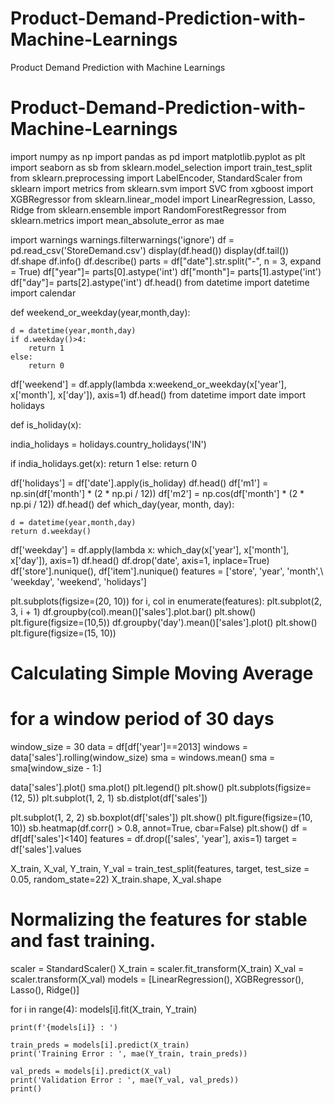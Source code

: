 # Product-Demand-Prediction-with-Machine-Learnings
Product Demand Prediction with Machine Learnings
# Product-Demand-Prediction-with-Machine-Learnings
import numpy as np 
import pandas as pd 
import matplotlib.pyplot as plt 
import seaborn as sb 
from sklearn.model_selection import train_test_split 
from sklearn.preprocessing import LabelEncoder, StandardScaler 
from sklearn import metrics 
from sklearn.svm import SVC 
from xgboost import XGBRegressor 
from sklearn.linear_model import LinearRegression, Lasso, Ridge 
from sklearn.ensemble import RandomForestRegressor 
from sklearn.metrics import mean_absolute_error as mae 

import warnings 
warnings.filterwarnings('ignore')
df = pd.read_csv('StoreDemand.csv') 
display(df.head()) 
display(df.tail())
df.shape
df.info()
df.describe()
parts = df["date"].str.split("-", n = 3, expand = True) 
df["year"]= parts[0].astype('int') 
df["month"]= parts[1].astype('int') 
df["day"]= parts[2].astype('int') 
df.head()
from datetime import datetime 
import calendar 
	
def weekend_or_weekday(year,month,day): 
	
	d = datetime(year,month,day) 
	if d.weekday()>4: 
		return 1
	else: 
		return 0

df['weekend'] = df.apply(lambda x:weekend_or_weekday(x['year'], x['month'], x['day']), axis=1) 
df.head()
from datetime import date 
import holidays 

def is_holiday(x): 
	
india_holidays = holidays.country_holidays('IN') 

if india_holidays.get(x): 
	return 1
else: 
	return 0

df['holidays'] = df['date'].apply(is_holiday) 
df.head()
df['m1'] = np.sin(df['month'] * (2 * np.pi / 12)) 
df['m2'] = np.cos(df['month'] * (2 * np.pi / 12)) 
df.head()
def which_day(year, month, day): 
	
	d = datetime(year,month,day) 
	return d.weekday() 

df['weekday'] = df.apply(lambda x: which_day(x['year'], 
													x['month'], 
													x['day']), 
								axis=1) 
df.head()
df.drop('date', axis=1, inplace=True)
df['store'].nunique(), df['item'].nunique()
features = ['store', 'year', 'month',\ 
			'weekday', 'weekend', 'holidays'] 

plt.subplots(figsize=(20, 10)) 
for i, col in enumerate(features): 
	plt.subplot(2, 3, i + 1) 
	df.groupby(col).mean()['sales'].plot.bar() 
plt.show() 
plt.figure(figsize=(10,5)) 
df.groupby('day').mean()['sales'].plot() 
plt.show()
plt.figure(figsize=(15, 10)) 

# Calculating Simple Moving Average 
# for a window period of 30 days 
window_size = 30
data = df[df['year']==2013] 
windows = data['sales'].rolling(window_size) 
sma = windows.mean() 
sma = sma[window_size - 1:] 

data['sales'].plot() 
sma.plot() 
plt.legend() 
plt.show()
plt.subplots(figsize=(12, 5)) 
plt.subplot(1, 2, 1) 
sb.distplot(df['sales']) 

plt.subplot(1, 2, 2) 
sb.boxplot(df['sales']) 
plt.show() 
plt.figure(figsize=(10, 10)) 
sb.heatmap(df.corr() > 0.8, 
		annot=True, 
		cbar=False) 
plt.show() 
df = df[df['sales']<140]
features = df.drop(['sales', 'year'], axis=1) 
target = df['sales'].values 


X_train, X_val, Y_train, Y_val = train_test_split(features, target, 
												test_size = 0.05, 
												random_state=22) 
X_train.shape, X_val.shape
# Normalizing the features for stable and fast training. 
scaler = StandardScaler() 
X_train = scaler.fit_transform(X_train) 
X_val = scaler.transform(X_val)
models = [LinearRegression(), XGBRegressor(), Lasso(), Ridge()] 

for i in range(4): 
	models[i].fit(X_train, Y_train) 

	print(f'{models[i]} : ') 

	train_preds = models[i].predict(X_train) 
	print('Training Error : ', mae(Y_train, train_preds)) 

	val_preds = models[i].predict(X_val) 
	print('Validation Error : ', mae(Y_val, val_preds)) 
	print() 
